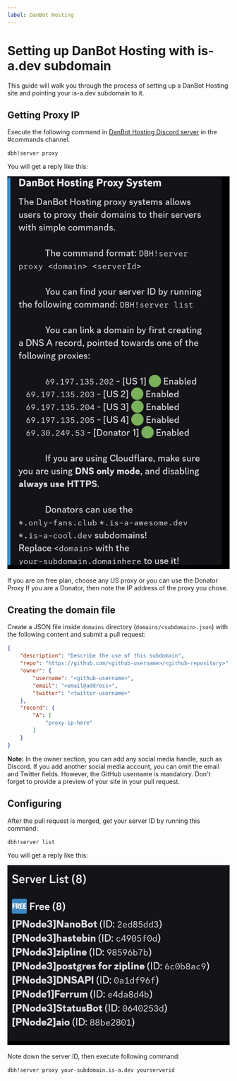 ```yaml
---
label: DanBot Hosting
---
```


# Setting up DanBot Hosting with is-a.dev subdomain

This guide will walk you through the process of setting up a DanBot Hosting site and pointing your is-a.dev subdomain to it.


## Getting Proxy IP
Execute the following command in [DanBot Hosting Discord server](https://discord.gg/dbh) in the #commands channel.
```
dbh!server proxy
```

You will get a reply like this:


![1](../img/DBH_PROXY_1.jpg)

If you are on free plan, choose any US proxy or you can use the Donator Proxy If you are a Donator, then note the IP address of the proxy you chose.

## Creating the domain file
Create a JSON file inside `domains` directory (`domains/<subdomain>.json`) with the following content and submit a pull request:
```json 
{
    "description": "Describe the use of this subdomain",
    "repo": "https://github.com/<github-username>/<github-repository>",
    "owner": {
        "username": "<github-username>",
        "email": "<email@address>",
        "twitter": "<twitter-username>"
    },
    "record": {
        "A": [
            "proxy-ip-here"
        ]
    }
} 
```
**Note:** In the owner section, you can add any social media handle, such as Discord. If you add another social media account, you can omit the email and Twitter fields. However, the GitHub username is mandatory. Don't forget to provide a preview of your site in your pull request.

## Configuring
After the pull request is merged, get your server ID by running this command:
```
dbh!server list
```

You will get a reply like this:

![2](../img/DBH_PROXY_2.jpg)

Note down the server ID, then execute following command:
```
dbh!server proxy your-subdomain.is-a.dev yourserverid
```

